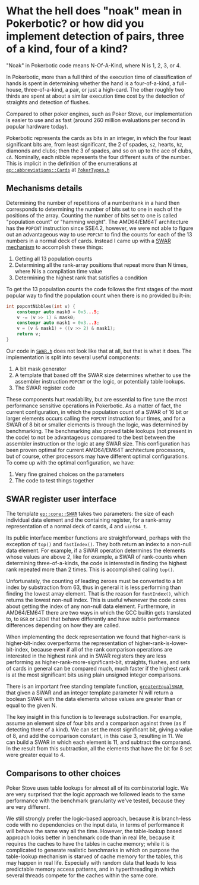 # What the hell does "noak" mean in Pokerbotic? or how did you implement detection of pairs, three of a kind, four of a kind?

"Noak" in Pokerbotic code means N-Of-A-Kind, where N is 1, 2, 3, or 4.

In Pokerbotic, more than a full third of the execution time of classification of hands is spent in determining whether the hand is a four-of-a-kind, a full-house, three-of-a-kind, a pair, or just a high-card.  The other roughly two thirds are spent at about a similar execution time cost by the detection of straights and detection of flushes.

Compared to other poker engines, such as Poker Stove, our implementation is easier to use and as fast (around 260 million evaluations per second in popular hardware today).

Pokerbotic represents the cards as bits in an integer, in which the four least significant bits are, from least significant, the 2 of spades, `s2`, hearts, `h2`, diamonds and clubs; then the 3 of spades, and so on up to the ace of clubs, `cA`.  Nominally, each nibble represents the four different suits of the number.  This is implicit in the definition of the enumerations at [`ep::abbreviations::Cards`](https://github.com/thecppzoo/pokerbotic/blob/master/inc/ep/PokerTypes.h#L64) at [`PokerTypes.h`](https://github.com/thecppzoo/pokerbotic/blob/master/inc/ep/PokerTypes.h)

## Mechanisms details

Determining the number of repetitions of a number/rank in a hand then corresponds to determining the number of bits set to one in each of the positions of the array.  Counting the number of bits set to one is called "population count" or "hamming weight".  The AMD64/EM64T architecture has the `POPCNT` instruction since SSE4.2, however, we were not able to figure out an advantageous way to use `POPCNT` to find the counts for each of the 13 numbers in a normal deck of cards.  Instead I came up with a [SWAR mechanism](https://en.wikipedia.org/wiki/SWAR) to accomplish these things:

1. Getting all 13 population counts
2. Determining all the rank-array positions that repeat more than N times, where N is a compilation time value
3. Determining the highest rank that satisfies a condition

To get the 13 population counts the code follows the first stages of the most popular way to find the population count when there is no provided built-in:

```c++
int popcntNibbles(int v) {
    constexpr auto mask0 = 0x5...5;
    v -= (v >> 1) & mask0;
    constexpr auto mask1 = 0x3...3;
    v = (v & mask1) + ((v >> 2) & mask1);
    return v;
}
```

Our code in [`SWAR.h`](https://github.com/thecppzoo/pokerbotic/blob/master/inc/ep/core/SWAR.h) does not look like that at all, but that is what it does.  The implementation is split into several useful components:

1. A bit mask generator
2. A template that based off the SWAR size determines whether to use the assembler instruction `POPCNT` or the logic, or potentially table lookups.
3. The SWAR register code

These components hurt readability, but are essential to fine tune the most performance sensitive operations in Pokerbotic.  As a matter of fact, the current configuration, in which the population count of a SWAR of 16 bit or larger elements occurs calling the `POPCNT` instruction four times, and for a SWAR of 8 bit or smaller elements is through the logic, was determined by benchmarking.  The benchmarking also proved table lookups (not present in the code) to not be advantageous compared to the best between the assembler instruction or the logic at any SWAR size.  This configuration has been proven optimal for current AMD64/EM64T architecture processors, but of course, other processors may have different optimal configurations.  To come up with the optimal configuration, we have:

1. Very fine grained choices on the parameters
2. The code to test things together

## SWAR register user interface

The template [`ep::core::SWAR`](https://github.com/thecppzoo/pokerbotic/blob/master/inc/ep/core/SWAR.h#L112) takes two parameters: the size of each individual data element and the containing register, for a rank-array representation of a normal deck of cards, 4 and `uint64_t`.

Its public interface member functions are straightforward, perhaps with the exception of `top()` and `fastIndex()`.  They both return an index to a non-null data element.  For example, if a SWAR operation determines the elements whose values are above 2, like for example, a SWAR of rank-counts when determining three-of-a-kinds, the code is interested in finding the highest rank repeated more than 2 times.  This is accomplished calling `top()`.

Unfortunately, the counting of leading zeroes must be converted to a bit index by substraction from 63, thus in general it is less performing than finding the lowest array element.  That is the reason for `fastIndex()`, which returns the lowest non-null index.  This is useful whenever the code cares about getting the index of any non-null data element.  Furthermore, in AMD64/EM64T there are two ways in which the GCC builtin gets translated to, to `BSR` or `LZCNT` that behave differently and have subtle performance differences depending on how they are called.

When implementing the deck representation we found that higher-rank is higher-bit-index overperforms the representation of higher-rank-is-lower-bit-index, because even if all of the rank comparison operations are interested in the highest rank and in SWAR registers they are less performing as higher-rank-more-significant-bit, straights, flushes, and sets of cards in general can be compared much, much faster if the highest rank is at the most significant bits using plain unsigned integer comparisons.

There is an important free standing template function, [`greaterEqualSWAR`](https://github.com/thecppzoo/pokerbotic/blob/master/inc/ep/core/SWAR.h#L161), that given a SWAR and an integer template parameter N will return a boolean SWAR with the data elements whose values are greater than or equal to the given N.

The key insight in this function is to leverage substraction.  For example, assume an element size of four bits and a comparison against three (as if detecting three of a kind).  We can set the most significant bit, giving a value of 8, and add the comparison constant, in this case 3, resulting in 11.  We can build a SWAR in which each element is 11, and subtract the comparand.  In the result from this subtraction, all the elements that have the bit for 8 set were greater equal to 4.

## Comparisons to other choices

Poker Stove uses table lookups for almost all of its combinatorial logic.  We are very surprised that the logic approach we followed leads to the same performance with the benchmark granularity we've tested, because they are very different.

We still strongly prefer the logic-based approach, because it is branch-less code with no dependencies on the input data, in terms of performance it will behave the same way all the time.  However, the table-lookup based approach looks better in benchmark code than in real life, because it requires the caches to have the tables in cache memory; while it is complicated to generate realistic benchmarks in which on purpose the table-lookup mechanism is starved of cache memory for the tables, this may happen in real life.  Especially with random data that leads to less predictable memory access patterns, and in hyperthreading in which several threads compete for the caches within the same core.
